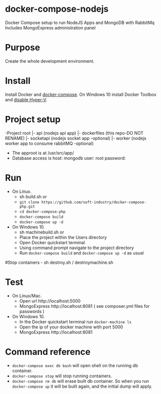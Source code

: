 # docker-compose-nodejs

Docker Compose setup to run NodeJS Apps and MongoDB with RabbitMq
Includes MongoExpress administration panel 
# Purpose

Create the whole development environment.

# Install

Install Docker and [docker-compose](https://docs.docker.com/compose/install/).
On Windows 10 install Docker Toolbox and [disable Hyper-V](http://www.poweronplatforms.com/enable-disable-hyper-v-windows-10-8/).

# Project setup
-Project root
|- api (nodejs api app)
|- dockerfiles (this repo-DO NOT RENAME)
|- socketapi (nodejs socket app -optional)
|- worker (nodejs worker app to consume rabbitMQ -optional)



* The approot is at /usr/src/app/
* Database access is
  host: mongodb
  user: root 
  password: 

# Run

* On Linux.
	- sh build.sh 
	  or 
	- `git clone https://github.com/soft-industry/docker-compose-php.git`
	- `cd docker-compose-php`
	- `docker-compose build`
	- `docker-compose up -d`
* On Windows 10.
	- sh machinebuild.sh 
         or
	- Place the project within the Users directory
	- Open Docker quickstart terminal
	- Using command prompt navigate to the project directory
	- Run `docker-compose build` and `docker-compose up -d` as usual

#Stop containers 
	- sh destroy.sh / destroymachine.sh

# Test

* On Linux/Mac.
	- Open url http://localhost:5000
	- MongoExpress http://localhost:8081 ( see composer.yml files for passwords )
* On Windows 10.
	- In the Docker quickstart terminal run `docker-machine ls`
	- Open the ip of your docker machine with port 5000
	- MongoExpress http://localhost:8081

# Command reference

* `docker-compose exec db bash` will open shell on the running db container.
* `docker-compose stop` will stop running containers.
* `docker-compose rm db` will erase built db container. So when you run `docker-compose up` it will be built again, and the initial dump will apply.

